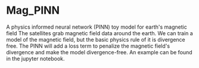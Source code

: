 # Mag_PINN
A physics informed neural network (PINN) toy model for earth's magnetic field
The satellites grab magnetic field data around the earth. We can train a model of the magnetic field, but the basic physics rule of it is divergence free.
The PINN will add a loss term to penalize the magnetic field's divergence and make the model divergence-free.
An example can be found in the jupyter notebook.


